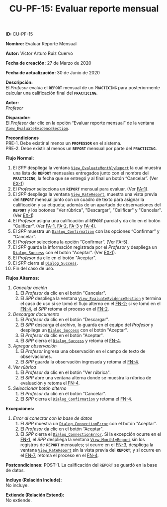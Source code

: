 ﻿--- 
layout: page 
title: "CU-PF-15: Evaluar reporte mensual" 
permalink: /design-specification/uc-descriptions/professor/cu-pf-15/ 
hide_hero: true 
---

**ID:** CU-PF-15 

**Nombre:** Evaluar Reporte Mensual  

**Autor:** Victor Arturo Ruiz Cuervo  

**Fecha de creación:** 27 de Marzo de 2020  

**Fecha de actualización:** 30 de Junio de 2020  

**Descripción:**  
El *Profesor* evalúa el **`REPORT`** mensual de un **`PRACTICING`** para posteriormente calcular una calificación final del **`PRACTICING`**.  

**Actor:**  
*Profesor*  

**Disparador:**  
El *Profesor* dar clic en la opción “Evaluar reporte mensual” de la ventana [`View_EvaluateEvidenceSection`][VEES].  

**Precondiciones**  
PRE-1. Debe existir al menos un **`PROFESSOR`** en el sistema.  
PRE-2. Debe existir al menos un **`REPORT`** mensual por parte del **`PRACTICING`**.   

**Flujo Normal:**  
  1. <a id="fn-1"><i></i></a>El *SPP* despliega la ventana [`View_EvaluateMonthlyReport`][VMRE] la cual muestra una lista de **`REPORT`** mensuales entregados junto con el nombre del **`PRACTICING`**, la fecha que se entregó y al final un botón “Cancelar”. (Ver <a href="#error_conect">EX-1</a>)
  2. <a id="fn-2"><i></i></a>El *Profesor* selecciona un **`REPORT`** mensual para evaluar. (Ver <a href="#cancelar_accion">FA-1</a>). 
  3. <a id="fn-3"><i></i></a>El *SPP* despliega la ventana [`View_RateReport`][VRRE], muestra una vista previa del **`REPORT`** mensual junto con un cuadro de texto para asignar la calificación y su etiqueta; además de un apartado de observaciones del **`REPORT`** y los botones "Ver rúbrica", "Descargar", "Calificar" y "Cancelar". (Ver <a href="#error_conect">EX-1</a>)
  4. <a id="fn-4"><i></i></a>El *Profesor* asigna una calificación al **`REPORT`** parcial y da clic en el botón “Calificar”. (Ver <a href="#cancelar_accion">FA-1</a>, <a href="#download">FA-2</a>, <a href="#add_observation">FA-3</a> y <a href="#ver_rubrica">FA-4</a>). 
  5. El *SPP* muestra un [`Dialog_Confirmation`][DLCO] con las opciones “Confirmar” y “Cancelar”.
  6. El *Profesor* selecciona la opción “Confirmar”. (Ver <a href="#cancel_confirm">FA-5</a>). 
  7. <a id="fn-7"><i></i></a>El *SPP* guarda la información registrada por el *Profesor* y despliega un [`Dialog_Success`][DLSU] con el botón "Aceptar". (Ver <a href="#error_conect">EX-1</a>).
  8. El *Profesor* da clic en el botón "Aceptar".
  9. El *SPP* cierra el [`Dialog_Success`][DLSU].
  10.	Fin del caso de uso.

**Flujos Alternos:**  
  1. <a id="cancelar_accion"><i></i></a>*Cancelar acción*
	  1. El *Profesor* da clic en el botón "Cancelar".
	  2. El *SPP* despliega la ventana [`View_EvaluateEvidenceSection`][VEES] y termina el caso de uso si se tomó el flujo alterno en el <a href="#fn-2">FN-2</a>; si se tomó en el <a href="#fn-4">FN-4</a>, el *SPP* retoma el proceso en el <a href="#fn-2">FN-2</a>. 
  2. <a id="download"><i></i></a>*Descargar documento*
	  1. El *Profesor* da clic en el botón “Descargar”.
	  2. El *SPP* descarga el archivo, lo guarda en el equipo del *Profesor* y despliega un [`Dialog_Success`][DLSU] con el botón "Aceptar".
	  3. El *Profesor* da clic en el botón "Aceptar".
	  4. El *SPP* cierra el [`Dialog_Success`][DLSU] y retoma el <a href="#fn-4">FN-4</a>.
  3. <a id="add_observation"><i></i></a>*Agregar observación*
	  1. El *Profesor* ingresa una observación en el campo de texto de observaciones.
	  2. El *SPP* guarda la observación ingresada y retoma el <a href="#fn-4">FN-4</a>.
  4. <a id="ver_rubrica"><i></i></a>*Ver rúbrica*
	  1. El *Profesor* da clic en el botón "Ver rúbrica".
	  2. El *SPP* abre una ventana alterna donde se muestra la rúbrica de evaluación y retoma el <a href="#fn-4">FN-4</a>.	
  5. <a id="cancel_confirm"><i></i></a>*Seleccionar botón alterno*
	  1. El *Profesor* da clic en el botón “Cancelar”.
	  2. El *SPP* cierra el [`Dialog_Confirmation`][DLCO] y retoma el <a href="#fn-4">FN-4</a>. 

**Excepciones:**  
   1. <a id="error_conect"><i></i></a>*Error al conectar con la base de datos*
	   1. El *SPP* muestra un [`Dialog_ConnectionError`][DLCE] con el botón "Aceptar". 
	   2. El *Profesor* da clic en el botón “Aceptar".
	   3. El *SPP* cierra el [`Dialog_ConnectionError`][DLCE]. Si la excepción ocurre en el <a href="#fn-1">FN-1</a>, el *SPP* despliega la ventana [`View_MonthlyReport`][VMRE] sin los registros de **`REPORT`** mensuales; si ocurre en el <a href="#fn-3">FN-3</a>, despliega la ventana [`View_RateReport`][VRRE] sin la vista previa del **`REPORT`**;  y si ocurre en el <a href="#fn-7">FN-7</a>, retoma el proceso en el <a href="#fn-4">FN-4</a>.

**Postcondiciones:** 
POST-1. La calificación del `REPORT` se guardó en la base de datos.   

**Incluye (Relación Include):**  
No incluye.  

**Extiende (Relación Extend):**  
No extiende.  

[VEES]: https://raw.githubusercontent.com/Phalord/PracticasProfesionales/gh-pages/assets/imgs/prototypes/professor/View_EvaluateEvidenceSection.png "`View_EvaluateEvidenceSection` Prototype"
[VMRE]: https://raw.githubusercontent.com/Phalord/PracticasProfesionales/gh-pages/assets/imgs/prototypes/professor/View_EvaluateMonthlyReport.png "`View_EvaluateMonthlyReport` Prototype"
[VRRE]: https://raw.githubusercontent.com/Phalord/PracticasProfesionales/gh-pages/assets/imgs/prototypes/professor/View_RateReport.png "`View_RateReport` Prototype"
[DLCO]: https://raw.githubusercontent.com/Phalord/PracticasProfesionales/gh-pages/assets/imgs/prototypes/generals/Dialog_Confirmation.png "`Dialog_Confirmation` Prototype"
[DLSU]: https://raw.githubusercontent.com/Phalord/PracticasProfesionales/gh-pages/assets/imgs/prototypes/generals/Dialog_Success.png "`Dialog_Success` Prototype"
[DLCE]: https://raw.githubusercontent.com/Phalord/PracticasProfesionales/gh-pages/assets/imgs/prototypes/generals/Dialog_ConnectionError.png "`Dialog_ConnectionError` Prototype"
